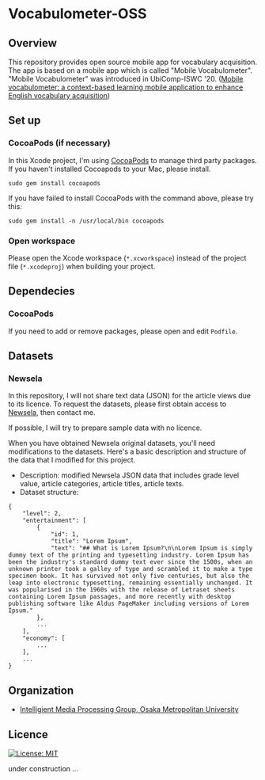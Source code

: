 #  Vocabulometer-OSS

## Overview
This repository provides open source mobile app for vocabulary acquisition.
The app is based on a mobile app which is called "Mobile Vocabulometer".
"Mobile Vocabulometer" was introduced in UbiComp-ISWC '20. ([Mobile vocabulometer: a context-based learning mobile application to enhance English vocabulary acquisition](https://dl.acm.org/doi/10.1145/3410530.3414406))

## Set up
### CocoaPods (if necessary)
In this Xcode project, I'm using [CocoaPods](https://cocoapods.org/) to manage third party packages.
If you haven't installed Cocoapods to your Mac, please install.
```
sudo gem install cocoapods
```
If you have failed to install CocoaPods with the command above, please try this:
```
sudo gem install -n /usr/local/bin cocoapods
```

### Open workspace
Please open the Xcode workspace (`*.xcworkspace`) instead of the project file (`*.xcodeproj`) when building your project.

## Dependecies
### CocoaPods
If you need to add or remove packages, please open and edit `Podfile`.

## Datasets
### Newsela
In this repository, I will not share text data (JSON) for the article views due to its licence. To request the datasets, please first obtain access to [Newsela](https://newsela.com/data/), then contact me.

If possible, I will try to prepare sample data with no licence.

When you have obtained Newsela original datasets, you'll need modifications to the datasets. Here's a basic description and structure of the data that I modified for this project.

- Description: modified Newsela JSON data that includes grade level value, article categories, article titles, article texts.
- Dataset structure:
```
{
    "level": 2,
    "entertainment": [
        {
            "id": 1,
            "title": "Lorem Ipsum",
            "text": "## What is Lorem Ipsum?\n\nLorem Ipsum is simply dummy text of the printing and typesetting industry. Lorem Ipsum has been the industry's standard dummy text ever since the 1500s, when an unknown printer took a galley of type and scrambled it to make a type specimen book. It has survived not only five centuries, but also the leap into electronic typesetting, remaining essentially unchanged. It was popularised in the 1960s with the release of Letraset sheets containing Lorem Ipsum passages, and more recently with desktop publishing software like Aldus PageMaker including versions of Lorem Ipsum."
        },
        ...
    ],
    "economy": [
        ...
    ],
    ...
}
```

## Organization
- [Intelligient Media Processing Group, Osaka Metropolitan University](https://imlab.jp/index-e.html)

## Licence
[![License: MIT](https://img.shields.io/badge/License-MIT-yellow.svg)](https://opensource.org/licenses/MIT)

under construction ...
